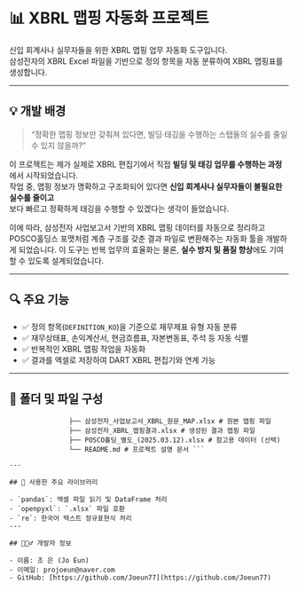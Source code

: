 # 📊 XBRL 맵핑 자동화 프로젝트

신입 회계사나 실무자들을 위한 XBRL 맵핑 업무 자동화 도구입니다.  
삼성전자의 XBRL Excel 파일을 기반으로 정의 항목을 자동 분류하여 XBRL 맵핑표를 생성합니다.

---
## 💡 개발 배경

> “정확한 맵핑 정보만 갖춰져 있다면, 빌딩·태깅을 수행하는 스탭들의 실수를 줄일 수 있지 않을까?”

이 프로젝트는 제가 실제로 XBRL 편집기에서 직접 **빌딩 및 태깅 업무를 수행하는 과정**에서 시작되었습니다.  
작업 중, 맵핑 정보가 명확하고 구조화되어 있다면 **신입 회계사나 실무자들이 불필요한 실수를 줄이고**  
보다 빠르고 정확하게 태깅을 수행할 수 있겠다는 생각이 들었습니다.

이에 따라, 삼성전자 사업보고서 기반의 XBRL 맵핑 데이터를 자동으로 정리하고  
POSCO홀딩스 포맷처럼 계층 구조를 갖춘 결과 파일로 변환해주는 자동화 툴을 개발하게 되었습니다.
이 도구는 반복 업무의 효율화는 물론, **실수 방지 및 품질 향상**에도 기여할 수 있도록 설계되었습니다.

---

## 🔍 주요 기능

- ✅ 정의 항목(`DEFINITION_KO`)을 기준으로 재무제표 유형 자동 분류
- ✅ 재무상태표, 손익계산서, 현금흐름표, 자본변동표, 주석 등 자동 식별
- ✅ 반복적인 XBRL 맵핑 작업을 자동화
- ✅ 결과를 엑셀로 저장하여 DART XBRL 편집기와 연계 가능
---

## 📁 폴더 및 파일 구성 

``` xbrl_auto/ ├── xbrl.py # 메인 파이썬 스크립트 
               ├── 삼성전자_사업보고서_XBRL_원문_MAP.xlsx # 원본 맵핑 파일 
               ├── 삼성전자_XBRL_맵핑결과.xlsx # 생성된 결과 맵핑 파일 
               ├── POSCO홀딩_별도_(2025.03.12).xlsx # 참고용 데이터 (선택) 
               └── README.md # 프로젝트 설명 문서 ```

---

## 🐍 사용한 주요 라이브러리

- `pandas`: 엑셀 파일 읽기 및 DataFrame 처리
- `openpyxl`: `.xlsx` 파일 호환
- `re`: 한국어 텍스트 정규표현식 처리
---

## 🙋🏻‍♂️ 개발자 정보

- 이름: 조 은 (Jo Eun)
- 이메일: projoeun@naver.com
- GitHub: [https://github.com/Joeun77](https://github.com/Joeun77)
